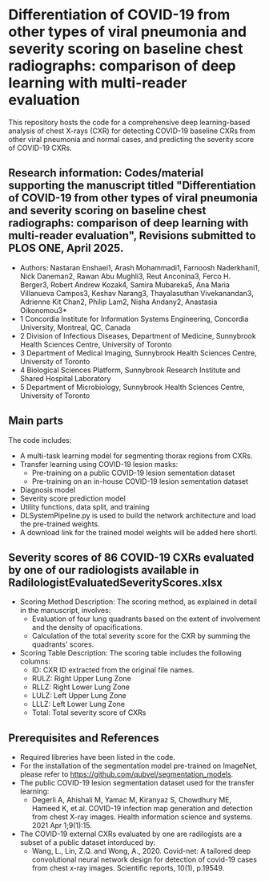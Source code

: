 # Differentiation of COVID-19 from other types of viral pneumonia and severity scoring on baseline chest radiographs: comparison of deep learning with multi-reader evaluation 
This repository hosts the code for a comprehensive deep learning-based analysis of chest X-rays (CXR) for detecting COVID-19 baseline CXRs from other viral pneumonia and normal cases, and predicting the severity score of COVID-19 CXRs. 
## Research information: Codes/material supporting the manuscript titled "Differentiation of COVID-19 from other types of viral pneumonia and severity scoring on baseline chest radiographs: comparison of deep learning with multi-reader evaluation", Revisions submitted to PLOS ONE, April 2025.
* Authors: Nastaran Enshaei1, Arash Mohammadi1, Farnoosh Naderkhani1, Nick Daneman2, Rawan Abu Mughli3, Reut Anconina3, Ferco H. Berger3, Robert Andrew Kozak4, Samira Mubareka5, Ana Maria Villanueva Campos3, Keshav Narang3, Thayalasuthan Vivekanandan3, Adrienne Kit Chan2, Philip Lam2, Nisha Andany2, Anastasia Oikonomou3*
* 1	Concordia Institute for Information Systems Engineering, Concordia University, Montreal, QC, Canada
* 2	Division of Infectious Diseases, Department of Medicine, Sunnybrook Health Sciences Centre, University of Toronto
* 3	Department of Medical Imaging, Sunnybrook Health Sciences Centre, University of Toronto
* 4	Biological Sciences Platform, Sunnybrook Research Institute and Shared Hospital Laboratory
* 5	Department of Microbiology, Sunnybrook Health Sciences Centre, University of Toronto

## Main parts
The code includes:
* A multi-task learning model for segmenting thorax regions from CXRs.
* Transfer learning using COVID-19 lesion masks: 
  * Pre-training on a public COVID-19 lesion sementation dataset
  * Pre-training on an in-house COVID-19 lesion sementation dataset
* Diagnosis model
* Severity score prediction model
* Utility functions, data split, and training
* DLSystemPipeline.py is used to build the network architecture and load the pre-trained weights.
* A download link for the trained model weights will be added here shortl. 

## Severity scores of  86 COVID-19 CXRs evaluated by one of our radiologists available in RadilologistEvaluatedSeverityScores.xlsx
* Scoring Method Description: The scoring method, as explained in detail in the manuscript, involves:
    *  Evaluation of four lung quadrants based on the extent of involvement and the density of opacifications.
    *  Calculation of the total severity score for the CXR by summing the quadrants' scores.
* Scoring Table Description: The scoring table includes the following columns:
    *  ID: CXR ID extracted from the original file names.
    *  RULZ: Right Upper Lung Zone
    *  RLLZ: Right Lower Lung Zone
    *  LULZ: Left Upper Lung Zone
    *  LLLZ: Left Lower Lung Zone
    *  Total: Total severity score of CXRs

## Prerequisites and References
* Required libreries have been listed in the code.
* For the installation of the segmentation model pre-trained on ImageNet, please refer to https://github.com/qubvel/segmentation_models.
* The public COVID-19 lesion segmentation dataset used for the transfer learning:
  * Degerli A, Ahishali M, Yamac M, Kiranyaz S, Chowdhury ME, Hameed K, et al. COVID-19 infection map generation and detection from chest X-ray images. Health information science and systems. 2021 Apr 1;9(1):15.
* The COVID-19 external CXRs evaluated by one are radilogists are a subset of a public dataset intorduced by:
  * Wang, L., Lin, Z.Q. and Wong, A., 2020. Covid-net: A tailored deep convolutional neural network design for detection of covid-19 cases from chest x-ray images. Scientific reports, 10(1), p.19549.
